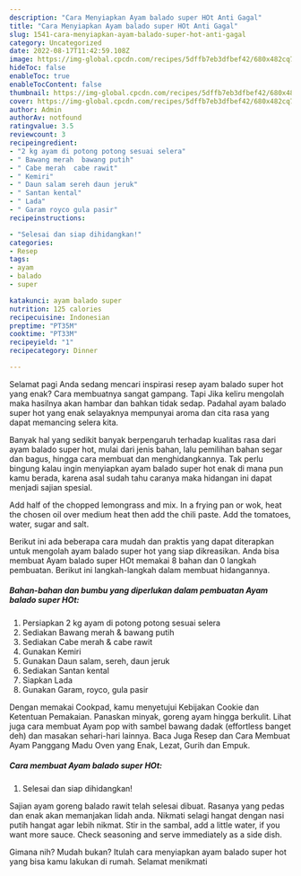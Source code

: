 ```yaml
---
description: "Cara Menyiapkan Ayam balado super HOt Anti Gagal"
title: "Cara Menyiapkan Ayam balado super HOt Anti Gagal"
slug: 1541-cara-menyiapkan-ayam-balado-super-hot-anti-gagal
category: Uncategorized
date: 2022-08-17T11:42:59.108Z
image: https://img-global.cpcdn.com/recipes/5dffb7eb3dfbef42/680x482cq70/ayam-balado-super-hot-foto-resep-utama.jpg
hideToc: false
enableToc: true
enableTocContent: false
thumbnail: https://img-global.cpcdn.com/recipes/5dffb7eb3dfbef42/680x482cq70/ayam-balado-super-hot-foto-resep-utama.jpg
cover: https://img-global.cpcdn.com/recipes/5dffb7eb3dfbef42/680x482cq70/ayam-balado-super-hot-foto-resep-utama.jpg
author: Admin
authorAv: notfound
ratingvalue: 3.5
reviewcount: 3
recipeingredient:
- "2 kg ayam di potong potong sesuai selera"
- " Bawang merah  bawang putih"
- " Cabe merah  cabe rawit"
- " Kemiri"
- " Daun salam sereh daun jeruk"
- " Santan kental"
- " Lada"
- " Garam royco gula pasir"
recipeinstructions:

- "Selesai dan siap dihidangkan!"
categories:
- Resep
tags:
- ayam
- balado
- super

katakunci: ayam balado super 
nutrition: 125 calories
recipecuisine: Indonesian
preptime: "PT35M"
cooktime: "PT33M"
recipeyield: "1"
recipecategory: Dinner

---
```



Selamat pagi Anda sedang mencari inspirasi resep ayam balado super hot yang enak? Cara membuatnya sangat gampang. Tapi Jika keliru mengolah maka hasilnya akan hambar dan bahkan tidak sedap. Padahal ayam balado super hot yang enak selayaknya mempunyai aroma dan cita rasa yang dapat memancing selera kita.


Banyak hal yang sedikit banyak berpengaruh terhadap kualitas rasa dari ayam balado super hot, mulai dari jenis bahan, lalu pemilihan bahan segar dan bagus, hingga cara membuat dan menghidangkannya. Tak perlu bingung kalau ingin menyiapkan ayam balado super hot enak di mana pun kamu berada, karena asal sudah tahu caranya maka hidangan ini dapat menjadi sajian spesial.

Add half of the chopped lemongrass and mix. In a frying pan or wok, heat the chosen oil over medium heat then add the chili paste. Add the tomatoes, water, sugar and salt.


Berikut ini ada beberapa cara mudah dan praktis yang dapat diterapkan untuk mengolah ayam balado super hot yang siap dikreasikan. Anda bisa membuat Ayam balado super HOt memakai 8 bahan dan 0 langkah pembuatan. Berikut ini langkah-langkah dalam membuat hidangannya.

<!--inarticleads1-->

##### Bahan-bahan dan bumbu yang diperlukan dalam pembuatan Ayam balado super HOt:

1. Persiapkan 2 kg ayam di potong potong sesuai selera
1. Sediakan  Bawang merah &amp; bawang putih
1. Sediakan  Cabe merah &amp; cabe rawit
1. Gunakan  Kemiri
1. Gunakan  Daun salam, sereh, daun jeruk
1. Sediakan  Santan kental
1. Siapkan  Lada
1. Gunakan  Garam, royco, gula pasir


Dengan memakai Cookpad, kamu menyetujui Kebijakan Cookie dan Ketentuan Pemakaian. Panaskan minyak, goreng ayam hingga berkulit. Lihat juga cara membuat Ayam pop with sambel bawang dadak (effortless banget deh) dan masakan sehari-hari lainnya. Baca Juga Resep dan Cara Membuat Ayam Panggang Madu Oven yang Enak, Lezat, Gurih dan Empuk. 

<!--inarticleads2-->

##### Cara membuat Ayam balado super HOt:


1. Selesai dan siap dihidangkan!

Sajian ayam goreng balado rawit telah selesai dibuat. Rasanya yang pedas dan enak akan memanjakan lidah anda. Nikmati selagi hangat dengan nasi putih hangat agar lebih nikmat. Stir in the sambal, add a little water, if you want more sauce. Check seasoning and serve immediately as a side dish. 

Gimana nih? Mudah bukan? Itulah cara menyiapkan ayam balado super hot yang bisa kamu lakukan di rumah. Selamat menikmati
